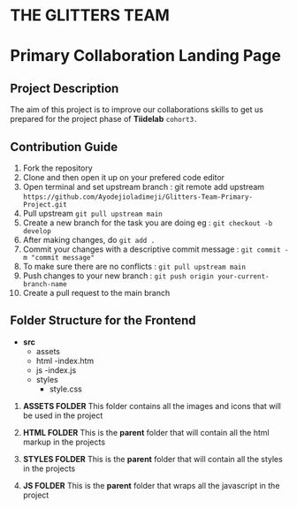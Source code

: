 # THE GLITTERS TEAM

# Primary Collaboration Landing Page


## Project Description

The aim of this project is to improve our collaborations skills to get us prepared for the project phase of **Tiidelab** `cohort3.`


## Contribution Guide
1. Fork the repository
2. Clone and then open it up on your prefered code editor
3. Open terminal and set upstream branch : git remote add upstream `https://github.com/Ayodejioladimeji/Glitters-Team-Primary-Project.git`
4. Pull upstream `git pull upstream main`
5. Create a new branch for the task you are doing eg : `git checkout -b develop`
6. After making changes, do `git add .`
7. Commit your changes with a descriptive commit message : `git commit -m "commit message"`
8. To make sure there are no conflicts : `git pull upstream main`
9. Push changes to your new branch : `git push origin your-current-branch-name`
10. Create a pull request to the main branch


## Folder Structure for the Frontend
- **src**
    - assets
    - html
        -index.htm
    - js
        -index.js
    - styles
        - style.css



1. **ASSETS FOLDER**
    This folder contains all the images and icons that will be used in the project

2. **HTML FOLDER**
    This is the **parent** folder that will contain all the html markup in the projects

3. **STYLES FOLDER**
    This is the **parent** folder that will contain all the styles in the projects

4.  **JS FOLDER**
    This is the **parent** folder that wraps all the javascript in the project
